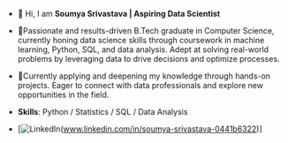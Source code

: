 - 👋 Hi, I am **Soumya Srivastava | Aspiring Data Scientist**

- 🌱Passionate and results-driven B.Tech graduate in Computer Science, currently honing data science skills
through coursework in machine learning,
 Python, SQL, and data analysis. Adept at solving real-world problems by leveraging data to drive decisions and optimize processes.
 - 🌱Currently applying and deepening my
knowledge through hands-on projects. Eager to connect with data professionals and
explore new opportunities in the field.

- **Skills**: Python / Statistics / SQL / Data Analysis
- [![LinkedIn](https://cdn.jsdelivr.net/npm/simple-icons@3.13.0/icons/linkedin.svg)(www.linkedin.com/in/soumya-srivastava-0441b6322)]
